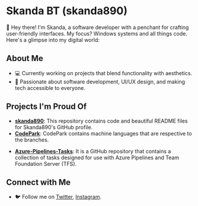 <!DOCTYPE html>
<html lang="en">
<head>
    <meta charset="UTF-8">
    <meta name="viewport" content="width=device-width, initial-scale=1.0">
</head>
<body>
    <div class="container">
        <h1>Skanda BT (skanda890)</h1>
        <p>👋 Hey there! I'm Skanda, a software developer with a penchant for crafting user-friendly interfaces. My focus? Windows systems and all things code. Here's a glimpse into my digital world:</p>
        <h2>About Me</h2>
        <ul>
            <li>💻 Currently working on projects that blend functionality with aesthetics.</li>
            <li>🌟 Passionate about software development, UI/UX design, and making tech accessible to everyone.</li>
        </ul>
        <h2>Projects I'm Proud Of</h2>
        <ul>
           <li><strong><a href="https://github.com/skanda890/skanda890">skanda890</a></strong>: This repository contains code and beautiful README files for Skanda890's GitHub profile.</li>
           <li><strong><a href="https://github.com/skanda890/CodePark">CodePark</a></strong>: CodePark contains machine languages that are respective to the branches.</p>
           <li><strong> <a href="https://github.com/skanda890/Azure-Pipelines-Tasks">Azure-Pipelines-Tasks</a></strong>: It is a GitHub repository that contains a collection of tasks designed for use with Azure Pipelines and Team Foundation Server (TFS).  
          <!-- Placeholder for additional repositories -->
          <!-- Add more <li> elements here with other repositories -->
        </ul>
        <h2>Connect with Me</h2>
        <ul>
            <li>🐦 Follow me on <a href="https://x.com/SkandaBT2015">Twitter</a>, <a href="https://www.instagram.com/skandabt/">Instagram</a>.</li>
        </ul>
    </div>
</body>
</html>
